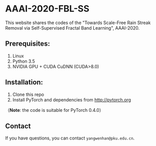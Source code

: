# AAAI-2020-FBL-SS

This website shares the codes of the "Towards Scale-Free Rain Streak Removal via Self-Supervised Fractal Band Learning", AAAI-2020.

## Prerequisites:

1. Linux
2. Python 3.5
3. NVIDIA GPU + CUDA CuDNN (CUDA>8.0)


## Installation:

1. Clone this repo
2. Install PyTorch and dependencies from http://pytorch.org 

（**Note**: the code is suitable for PyTorch 0.4.0）


## Contact

If you have questions, you can contact `yangwenhan@pku.edu.cn`.
